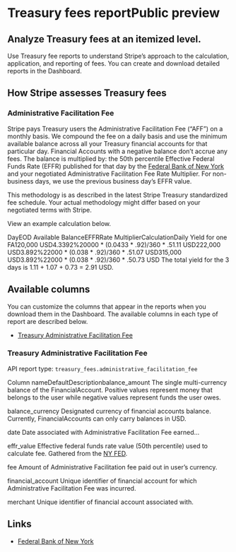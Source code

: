 # Treasury fees reportPublic preview

## Analyze Treasury fees at an itemized level.

Use Treasury fee reports to understand Stripe’s approach to the calculation,
application, and reporting of fees. You can create and download detailed reports
in the Dashboard.

## How Stripe assesses Treasury fees

### Administrative Facilitation Fee

Stripe pays Treasury users the Administrative Facilitation Fee (“AFF”) on a
monthly basis. We compound the fee on a daily basis and use the minimum
available balance across all your Treasury financial accounts for that
particular day. Financial Accounts with a negative balance don’t accrue any
fees. The balance is multiplied by: the 50th percentile Effective Federal Funds
Rate (EFFR) published for that day by the [Federal Bank of New
York](https://www.newyorkfed.org/markets/reference-rates/effr) and your
negotiated Administrative Facilitation Fee Rate Multiplier. For non-business
days, we use the previous business day’s EFFR value.

This methodology is as described in the latest Stripe Treasury standardized fee
schedule. Your actual methodology might differ based on your negotiated terms
with Stripe.

View an example calculation below.

DayEOD Available BalanceEFFRRate MultiplierCalculationDaily Yield for one
FA120,000 USD4.3392%20000 * (0.0433 * .92)/360 * .51.11 USD222,000
USD3.892%22000 * (0.038 * .92)/360 * .51.07 USD315,000 USD3.892%22000 * (0.038 *
.92)/360 * .50.73 USD
The total yield for the 3 days is 1.11 + 1.07 + 0.73 = 2.91 USD.

## Available columns

You can customize the columns that appear in the reports when you download them
in the Dashboard. The available columns in each type of report are described
below.

- [Treasury Administrative Facilitation
Fee](https://docs.stripe.com/reports/treasury-fees-reporting#schema-treasury-fees-administrative-facilitation-fee)

### Treasury Administrative Facilitation Fee

API report type: `treasury_fees.administrative_facilitation_fee`

Column nameDefaultDescriptionbalance_amount
The single multi-currency balance of the FinancialAccount. Positive values
represent money that belongs to the user while negative values represent funds
the user owes.

balance_currency
Designated currency of financial accounts balance. Currently, FinancialAccounts
can only carry balances in USD.

date
Date associated with Administrative Facilitation Fee earned…

effr_value
Effective federal funds rate value (50th percentile) used to calculate fee.
Gathered from the [NY
FED](https://www.newyorkfed.org/markets/reference-rates/effr).

fee
Amount of Administrative Facilitation fee paid out in user’s currency.

financial_account
Unique identifier of financial account for which Administrative Facilitation Fee
was incurred.

merchant
Unique identifier of financial account associated with.

## Links

- [Federal Bank of New
York](https://www.newyorkfed.org/markets/reference-rates/effr)